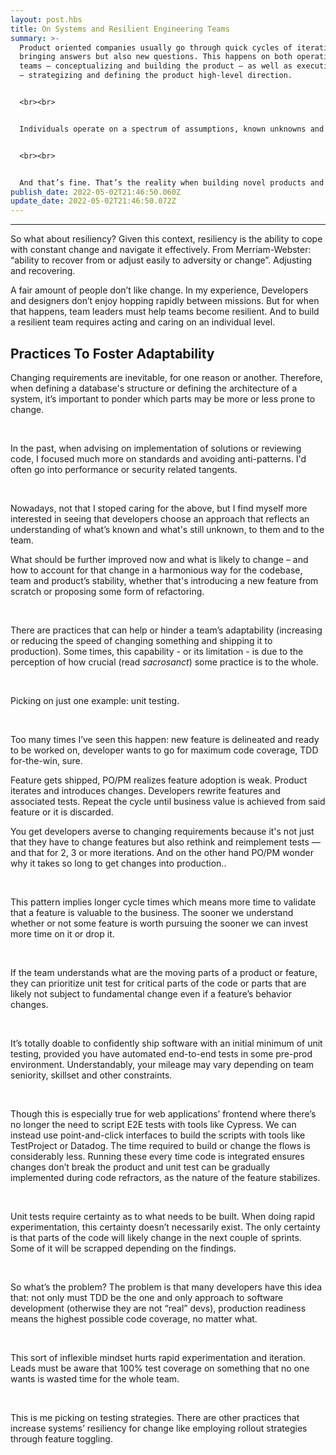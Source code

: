 ```yaml
---
layout: post.hbs
title: On Systems and Resilient Engineering Teams
summary: >-
  Product oriented companies usually go through quick cycles of iterations, each
  bringing answers but also new questions. This happens on both operational
  teams — conceptualizing and building the product — as well as executive teams
  — strategizing and defining the product high-level direction.


  <br><br>


  Individuals operate on a spectrum of assumptions, known unknowns and unknown unknowns.


  <br><br>


  And that’s fine. That’s the reality when building novel products and services : you’re making bets on educated guesses and you’re betting time and money on those guesses.
publish_date: 2022-05-02T21:46:50.060Z
update_date: 2022-05-02T21:46:50.072Z
---
```

<hr>

So what about resiliency? Given this context, resiliency is the ability to cope with constant change and navigate it effectively. From Merriam-Webster: “ability to recover from or adjust easily to adversity or change”. Adjusting and recovering.

A fair amount of people don’t like change. In my experience, Developers and designers don’t enjoy hopping rapidly between missions. But for when that happens, team leaders must help teams become resilient. And to build a resilient team requires acting and caring on an individual level.

<h2 id="practices-to-foster-adaptability">Practices To Foster Adaptability</h2>

Changing requirements are inevitable, for one reason or another. Therefore, when defining a database's structure or defining the architecture of a system, it’s important to ponder which parts may be more or less prone to change. 

<br>

In the past, when advising on implementation of solutions or reviewing code, I focused much more on standards and avoiding anti-patterns. I'd often go into performance or security related tangents.

<br>

Nowadays, not that I stoped caring for the above, but I find myself more interested in seeing that developers choose an approach that reflects an understanding of what’s known and what's still unknown, to them and to the team.

What should be further improved now and what is likely to change – and how to account for that change in a harmonious way for the codebase, team and product’s stability, whether that's introducing a new feature from scratch or proposing some form of refactoring.

<br>

There are practices that can help or hinder a team’s adaptability (increasing or reducing the speed of changing something and shipping it to production). Some times, this capability - or its limitation - is due to the perception of how crucial (read *sacrosanct*) some practice is to the whole.

<br>

Picking on just one example: unit testing. 

<br>

Too many times I’ve seen this happen: new feature is delineated and ready to be worked on, developer wants to go for maximum code coverage, TDD for-the-win, sure.

Feature gets shipped, PO/PM realizes feature adoption is weak. Product iterates and introduces changes. Developers rewrite features and associated tests. Repeat the cycle until business value is achieved from said feature or it is discarded.

You get developers averse to changing requirements because it's not just that they have to change features but also rethink and reimplement tests — and that for 2, 3 or more iterations. And on the other hand PO/PM wonder why it takes so long to get changes into production..

<br>

This pattern implies longer cycle times which means more time to validate that a feature is valuable to the business. The sooner we understand whether or not some feature is worth pursuing the sooner we can invest more time on it or drop it. 

<br>

If the team understands what are the moving parts of a product or feature, they can prioritize unit test for critical parts of the code or parts that are likely not subject to fundamental change even if a feature’s behavior changes.

<br>

It’s totally doable to confidently ship software with an initial minimum of unit testing, provided you have automated end-to-end tests in some pre-prod environment. Understandably, your mileage may vary depending on team seniority, skillset and other constraints.

<br>

Though this is especially true for web applications’ frontend where there’s no longer the need to script E2E tests with tools like Cypress. We can instead use point-and-click interfaces to build the scripts with tools like TestProject or Datadog. The time required to build or change the flows is considerably less. Running these every time code is integrated ensures changes don’t break the product and unit test can be gradually implemented during code refractors, as the nature of the feature stabilizes.

<br>

Unit tests require certainty as to what needs to be built. When doing rapid experimentation, this certainty doesn’t necessarily exist. The only certainty is that parts of the code will likely change in the next couple of sprints. Some of it will be scrapped depending on the findings. 

<br>

So what’s the problem? The problem is that many developers have this idea that: not only must TDD be the one and only approach to software development (otherwise they are not “real” devs), production readiness means the highest possible code coverage, no matter what. 

<br>

This sort of inflexible mindset hurts rapid experimentation and iteration. Leads must be aware that 100% test coverage on something that no one wants is wasted time for the whole team. 

<br>

This is me picking on testing strategies. There are other practices that increase systems’ resiliency for change like employing rollout strategies through feature toggling.